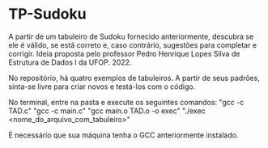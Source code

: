 # TP-Sudoku
A partir de um tabuleiro de Sudoku fornecido anteriormente, descubra se ele é válido, se está correto e, caso contrário, sugestões para completar e corrigir. Ideia proposta pelo professor Pedro Henrique Lopes Silva de Estrutura de Dados I da UFOP. 2022.

No repositório, há quatro exemplos de tabuleiros. A partir de seus padrões, sinta-se livre para criar novos e testá-los com o código.

No terminal, entre na pasta e execute os seguintes comandos:
"gcc -c TAD.c"
"gcc -c main.c"
"gcc main.o TAD.o -o exec"
"./exec <nome_do_arquivo_com_tabuleiro>"

É necessário que sua máquina tenha o GCC anteriormente instalado.
